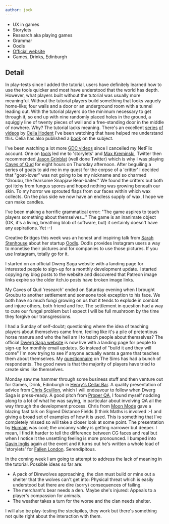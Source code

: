 ```yaml
---
author: jock
---
```

* UX in games
* Storylets
* Research aka playing games
* Grammar
* Oodls
* [Official website](http://dwergsaga.com/)
* Games, Drinks, Edinburgh

## Detail

In play-tests since I added the tutorial, users have definitely learned how to use the tools quicker and most have understood that the world has depth. However, what players built without the tutorial was usually more meaningful. Without the tutorial players build something that looks vaguely home-like; four walls and a door or an underground room with a tunnel leading out. With the tutorial players do the minimum necessary to get through it, so end up with nine randomly placed holes in the ground, a squiggly line of twenty pieces of wall and a free-standing door in the middle of nowhere. Why? The tutorial lacks meaning. There's an excellent [series](https://www.youtube.com/watch?v=XIpDLa585ao) [of](https://www.youtube.com/watch?v=Paf6B1jleCo) [videos](https://www.youtube.com/watch?v=CozTtfhwPX0) by [Celia Hodent](https://twitter.com/CeliaHodent) I've been watching that have helped me understand this. Celia has also published a [book](https://www.amazon.com/Gamers-Brain-Neuroscience-Impact-Design/dp/1498775500) on the subject.

I've been watching a lot more [GDC videos](https://www.youtube.com/channel/UC0JB7TSe49lg56u6qH8y_MQ) since I cancelled my NetFlix account. One on [tools](https://www.youtube.com/watch?v=-aXrLvdrnao) led me to 'storylets' and [Max Kreminski](https://twitter.com/maxkreminski), Twitter then recommended [Jason Grinblat](https://twitter.com/ptychomancer) (well done Twitter) which is why I was playing [Caves of Qud](http://www.cavesofqud.com/) for eight hours on Thursday afternoon. After beguiling a series of goats to aid me in my quest for the corpse of a 'critter' I decided that "goat-lover" was not going to be my nickname and so charmed "Groubu, the fearsome Snapjaw Bear-baiter." We found the critters but both got itchy from fungus spores and hoped nothing was growing beneath our skin. To my horror we sprouted flaps from our faces within which wax collects. On the plus side we now have an endless supply of wax, I hope we can make candles.

I've been making a horrific grammatical error: "The game aspires to teach players something about themselves..." The game is an inanimate object (OK, it's a living, breathing blob of software, but) it certainly doesn't have any aspirations. Yet :-)

Creative Bridges this week was an honest and inspiring talk from [Sarah Stenhouse](https://twitter.com/scstenhouse) about her startup [Oodls](http://www.oodls.io/). Oodls provides Instagram users a way to monetise their pictures and for companies to use those pictures. If you use Instagram, totally go for it.

I started on an official Dwerg Saga website with a landing page for interested people to sign-up for a monthly development update. I started copying my blog posts to the website and discovered that Patreon image links expire so the older itch.io posts have broken image links.

My Caves of Qud 'research' ended on Saturday evening when I brought Groubu to another settlement and someone took exception to his face. We both have so much fungi growing on us that it tends to explode in combat and injure others, both friend and foe. The settlement in question had a way to cure our fungal problem but I expect I will be full mushroom by the time they forgive our transgressions. 

I had a Sunday of self-doubt; questioning where the idea of teaching players about themselves came from, feeling like it's a pile of pretentious horse manure and who the hell am I to teach people about themselves? The official [Dwerg Saga website](http://dwergsaga.com/) is now live with a landing page for people to sign-up for monthly email updates. So instead of "build it and they will come" I'm now trying to see if anyone actually wants a game that teaches them about themselves. My [questionnaire](https://t.co/wVLgsoVoaR?amp=1) on The Sims has had a bunch of respondents. The good news is that the majority of players have tried to create sims like themselves.  

Monday saw me hammer through some business stuff and then venture out for Games, Drink, Edinburgh in [Henry's Cellar Bar](https://www.facebook.com/Henryscellarbar/). A quality presentation of advice from [Chris Scullion](https://tiredoldhack.com/), which I will endeavour to follow when Dwerg Saga is press-ready. A good pitch from [Proper QA](https://www.properqa.com/), I found myself nodding along to a lot of what he was saying, in particular about involving QA all the way through the development process. Chris from [Moon Mode](http://www.moonmode.com/) gave a blazing fast talk on Signed Distance Fields (I think Maths is involved :-) and giving a broad set of examples of how it is used. This is something that I've completely missed so will take a closer look at some point. The presentation by [Humain](https://www.humain.co.uk/) was cool; the uncanny valley is getting narrower but deeper. I mean, I find it harder to tell the difference between CG faces and real but when I notice it the unsettling feeling is more pronounced. I bumped into [Gavin Inglis](http://gavininglis.com/) again at the event and it turns out he's written a whole load of 'storylets' for [Fallen London](https://www.fallenlondon.com/login). Serendipitous.

In the coming week I am going to attempt to address the lack of meaning in the tutorial. Possible ideas so far are:

* A pack of Direwolves approaching, the clan must build or mine out a shelter that the wolves can't get into: Physical threat which is easily understood but there are dire (sorry) consequences of failing.
* The merchant's bear needs a den. Maybe she's injured: Appeals to a player's compassion for animals.
* The weather takes a turn for the worse and the clan needs shelter.

I will also be play-testing the stockpiles, they work but there's something not quite right about the interaction with them.
